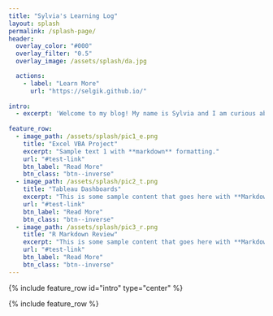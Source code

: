 ```yaml
---
title: "Sylvia's Learning Log"
layout: splash
permalink: /splash-page/
header:
  overlay_color: "#000"
  overlay_filter: "0.5"
  overlay_image: /assets/splash/da.jpg

  actions:
    - label: "Learn More"
      url: "https://selgik.github.io/"
      
intro: 
  - excerpt: 'Welcome to my blog! My name is Sylvia and I am curious about numbers, data and stories behind them. Check out my latest data analytic projects below!'
  
feature_row:
  - image_path: /assets/splash/pic1_e.png
    title: "Excel VBA Project"
    excerpt: "Sample text 1 with **markdown** formatting."
    url: "#test-link"
    btn_label: "Read More"
    btn_class: "btn--inverse"
  - image_path: /assets/splash/pic2_t.png
    title: "Tableau Dashboards"
    excerpt: "This is some sample content that goes here with **Markdown** formatting."
    url: "#test-link"
    btn_label: "Read More"
    btn_class: "btn--inverse"
  - image_path: /assets/splash/pic3_r.png
    title: "R Markdown Review"
    excerpt: "This is some sample content that goes here with **Markdown** formatting."
    url: "#test-link"
    btn_label: "Read More"
    btn_class: "btn--inverse"
---
```

<!--- Below is needed to add intro --->
{% include feature_row id="intro" type="center" %}

<!--- Below is needed to add row division --->
{% include feature_row %}
